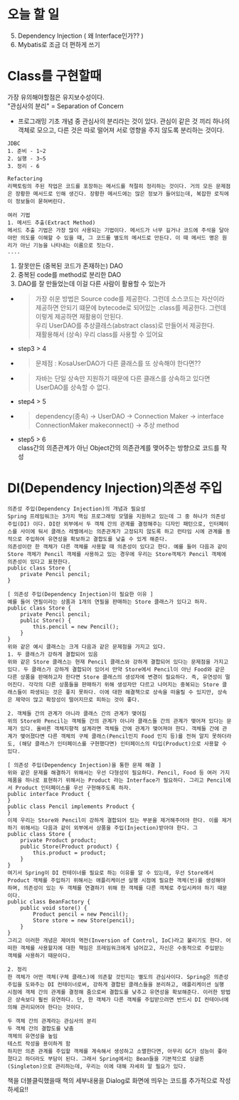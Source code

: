# 오늘 할 일
5. Dependency Injection ( 왜 Interface인가?? )
6. Mybatis로 조금 더 편하게 쓰기

# Class를 구현할때
가장 유의해야할점은 유지보수성이다.   
"관심사의 분리" = Separation of Concern   
- 프로그래밍 기초 개념 중 관심사의 분리라는 것이 있다. 관심이 같은 것 끼리 하나의 객체로 모으고, 다른 것은 따로 떨어져 서로 영향을 주지 않도록 분리하는 것이다.
```
JDBC
1. 준비 - 1~2
2. 실행 - 3~5
3. 정리 - 6

Refactoring
리팩토링의 주된 작업은 코드를 포장하는 메서드를 적절히 정리하는 것이다. 거의 모든 문제점은 장황한 메서드로 인해 생긴다. 장황한 메서드에는 많은 정보가 들어있는데, 복잡한 로직에 이 정보들이 묻혀버린다.

여러 기법
1. 메서드 추출(Extract Method)
메서드 추출 기법은 가장 많이 사용되는 기법이다. 메서드가 너무 길거나 코드에 주석을 달아야만 의도를 이해할 수 있을 때, 그 코드를 별도의 메서드로 만든다. 이 때 메서드 명은 원리가 아닌 기능을 나타내는 이름으로 짓는다.
....
```

1. 잘못만든 (중복된 코드가 존재하는) DAO
2. 중복된 code를 method로 분리한 DAO
3. DAO를 잘 만들었는데 이걸 다른 사람이 활용할 수 있는가
- > 가장 쉬운 방법은 Source code를 제공한다. 그런데 소스코드는 자산이라 제공하면 안되기 떄문에 bytecode로 되어있는 .class를 제공한다. 그런데 이렇게 제공하면 재활용이 안된다.   
우리 UserDAO를 추상클래스(abstract class)로 만들어서 제공한다.   
 재활용해서 (상속) 우리 class를 사용할 수 있어요
- step3 > 4
- > 문제점 : KosaUserDAO가 다른 클래스를 또 상속해야 한다면?? 
- > 자바는 단일 상속만 지원하기 때문에 다른 클래스를 상속하고 있다면 UserDAO를 상속할 수 없다.
- step4 > 5
- > dependency(종속) -> UserDAO -> Connection Maker -> interface ConnectionMaker makeconnect() -> 추상 method
- step5 > 6   
class간의 의존관계가 아닌 Object간의 의존관계를 맺어주는 방향으로 코드를 작성

# DI(Dependency Injection)의존성 주입
```
의존성 주입(Dependency Injection)의 개념과 필요성
Spring 프레임워크는 3가지 핵심 프로그래밍 모델을 지원하고 있는데 그 중 하나가 의존성 주입(DI) 이다. DI란 외부에서 두 객체 간의 관계를 결정해주는 디자인 패턴으로, 인터페이스를 사이에 둬서 클래스 레벨에서는 의존관계가 고정되지 않도록 하고 런타임 시에 관계를 동적으로 주입하여 유연성을 확보하고 결합도를 낮출 수 있게 해준다.
의존성이란 한 객체가 다른 객체를 사용할 때 의존성이 있다고 한다. 예를 들어 다음과 같이 Store 객체가 Pencil 객체를 사용하고 있는 경우에 우리는 Store객체가 Pencil 객체에 의존성이 있다고 표현한다.
public class Store {
    private Pencil pencil;
}

[ 의존성 주입(Dependency Injection)이 필요한 이유 ]
예를 들어 연필이라는 상품과 1개의 연필을 판매하는 Store 클래스가 있다고 하자.
public class Store {
    private Pencil pencil;
    public Store() {
        this.pencil = new Pencil();
    }
}
위와 같은 예시 클래스는 크게 다음과 같은 문제점을 가지고 있다.
1. 두 클래스가 강하게 결합되어 있음
위와 같은 Store 클래스는 현재 Pencil 클래스와 강하게 결합되어 있다는 문제점을 가지고 있다. 두 클래스가 강하게 결합되어 있어서 만약 Store에서 Pencil이 아닌 Food와 같은 다른 상품을 판매하고자 한다면 Store 클래스의 생성자에 변경이 필요하다. 즉, 유연성이 떨어진다. 각각의 다른 상품들을 판매하기 위해 생성자만 다르고 나머지는 중복되는 Store 클래스들이 파생되는 것은 좋지 못하다. 이에 대한 해결책으로 상속을 떠올릴 수 있지만, 상속은 제약이 많고 확장성이 떨어지므로 피하는 것이 좋다.

2. 객체들 간의 관계가 아니라 클래스 간의 관계가 맺어짐
위의 Store와 Pencil는 객체들 간의 관계가 아니라 클래스들 간의 관계가 맺어져 있다는 문제가 있다. 올바른 객체지향적 설계라면 객체들 간에 관계가 맺어져야 한다. 객체들 간에 관계가 맺어졌다면 다른 객체의 구체 클래스(Pencil인지 Food 인지 등)를 전혀 알지 못하더라도, (해당 클래스가 인터페이스를 구현했다면) 인터페이스의 타입(Product)으로 사용할 수 있다.

[ 의존성 주입(Dependency Injection)을 통한 문제 해결 ]
위와 같은 문제를 해결하기 위해서는 우선 다형성이 필요하다. Pencil, Food 등 여러 가지 제품을 하나로 표현하기 위해서는 Product 라는 Interface가 필요하다. 그리고 Pencil에서 Product 인터페이스를 우선 구현해주도록 하자.
public interface Product {
}
public class Pencil implements Product {
}
이제 우리는 Store와 Pencil이 강하게 결합되어 있는 부분을 제거해주어야 한다. 이를 제거하기 위해서는 다음과 같이 외부에서 상품을 주입(Injection)받아야 한다. 그
public class Store {
    private Product product;
    public Store(Product product) {
        this.product = product;
    }
}
여기서 Spring이 DI 컨테이너를 필요로 하는 이유를 알 수 있는데, 우선 Store에서 Product 객체를 주입하기 위해서는 애플리케이션 실행 시점에 필요한 객체(빈)를 생성해야 하며, 의존성이 있는 두 객체를 연결하기 위해 한 객체를 다른 객체로 주입시켜야 하기 때문이다.
public class BeanFactory {
    public void store() {
        Product pencil = new Pencil();
        Store store = new Store(pencil);
    }
}
그리고 이러한 개념은 제어의 역전(Inversion of Control, IoC)라고 불리기도 한다. 어떠한 객체를 사용할지에 대한 책임은 프레임워크에게 넘어갔고, 자신은 수동적으로 주입받는 객체를 사용하기 때문이다.

2. 정리
한 객체가 어떤 객체(구체 클래스)에 의존할 것인지는 별도의 관심사이다. Spring은 의존성 주입을 도와주는 DI 컨테이너로써, 강하게 결합된 클래스들을 분리하고, 애플리케이션 실행 시점에 객체 간의 관계를 결정해 줌으로써 결합도를 낮추고 유연성을 확보해준다. 이러한 방법은 상속보다 훨씬 유연하다. 단, 한 객체가 다른 객체를 주입받으려면 반드시 DI 컨테이너에 의해 관리되어야 한다는 것이다.

두 객체 간의 관계라는 관심사의 분리
두 객체 간의 결합도를 낮춤
객체의 유연성을 높임
테스트 작성을 용이하게 함
하지만 의존 관계를 주입할 객체를 계속해서 생성하고 소멸한다면, 아무리 GC가 성능이 좋아졌다고 하더라도 부담이 된다. 그래서 Spring에서는 Bean들을 기본적으로 싱글톤(Singleton)으로 관리하는데, 우리는 이에 대해 자세히 알 필요가 있다.
```

책을 더블클릭했을때 책의 세부내용을 Dialog로 화면에 띄우는 코드를 추가적으로 작성하세요!!